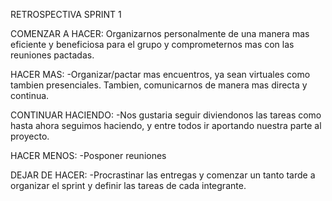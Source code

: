 RETROSPECTIVA SPRINT 1

COMENZAR A HACER:
    Organizarnos personalmente de una manera mas eficiente y beneficiosa para el grupo y comprometernos mas con las reuniones pactadas.
    
HACER MAS:
    -Organizar/pactar mas encuentros, ya sean virtuales como tambien presenciales. Tambien, comunicarnos de manera mas directa y continua.
    
CONTINUAR HACIENDO:
    -Nos gustaria seguir diviendonos las tareas como hasta ahora seguimos haciendo, y entre todos ir aportando nuestra parte al proyecto.
    
HACER MENOS:
    -Posponer reuniones
    
DEJAR DE HACER:
    -Procrastinar las entregas y comenzar un tanto tarde a organizar el sprint y definir las tareas de cada integrante.

    
    
